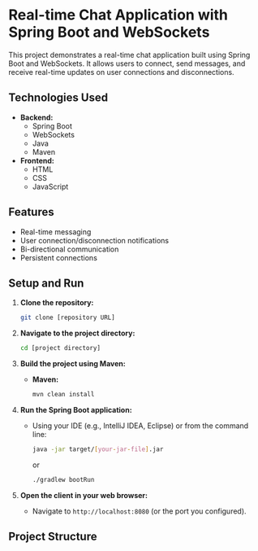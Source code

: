 # Real-time Chat Application with Spring Boot and WebSockets

This project demonstrates a real-time chat application built using Spring Boot and WebSockets. It allows users to connect, send messages, and receive real-time updates on user connections and disconnections.

## Technologies Used

* **Backend:**
    * Spring Boot
    * WebSockets
    * Java
    * Maven
* **Frontend:**
    * HTML
    * CSS
    * JavaScript

## Features

* Real-time messaging
* User connection/disconnection notifications
* Bi-directional communication
* Persistent connections

## Setup and Run

1.  **Clone the repository:**

    ```bash
    git clone [repository URL]
    ```

2.  **Navigate to the project directory:**

    ```bash
    cd [project directory]
    ```

3.  **Build the project using Maven:**

    * **Maven:**

        ```bash
        mvn clean install
        ```

4.  **Run the Spring Boot application:**

    * Using your IDE (e.g., IntelliJ IDEA, Eclipse) or from the command line:

        ```bash
        java -jar target/[your-jar-file].jar
        ```
        or
        ```bash
        ./gradlew bootRun
        ```

5.  **Open the client in your web browser:**

    * Navigate to `http://localhost:8080` (or the port you configured).

## Project Structure
